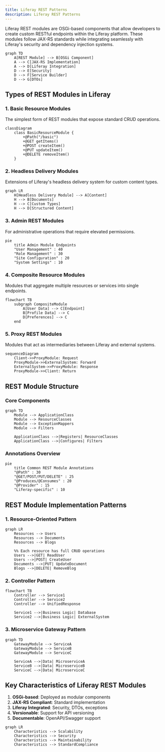 ```yaml
---
title: Liferay REST Patterns
description: Liferay REST Patterns
---
```


Liferay REST modules are OSGi-based components that allow developers to create custom RESTful endpoints within the Liferay platform. These modules follow JAX-RS standards while integrating seamlessly with Liferay's security and dependency injection systems.

```mermaid
graph TD
    A[REST Module] --> B[OSGi Component]
    A --> C[JAX-RS Implementation]
    A --> D[Liferay Integration]
    D --> E[Security]
    D --> F[Service Builder]
    D --> G[DTOs]
```

## Types of REST Modules in Liferay

### 1. Basic Resource Modules

The simplest form of REST modules that expose standard CRUD operations.

```mermaid
classDiagram
    class BasicResourceModule {
        +@Path("/basic")
        +@GET getItems()
        +@POST createItem()
        +@PUT updateItem()
        +@DELETE removeItem()
    }
```

### 2. Headless Delivery Modules

Extensions of Liferay's headless delivery system for custom content types.

```mermaid
graph LR
    H[Headless Delivery Module] --> A[Content]
    H --> B[Documents]
    H --> C[Custom Types]
    H --> D[Structured Content]
```

### 3. Admin REST Modules

For administrative operations that require elevated permissions.

```mermaid
pie
    title Admin Module Endpoints
    "User Management" : 40
    "Role Management" : 30
    "Site Configuration" : 20
    "System Settings" : 10
```

### 4. Composite Resource Modules

Modules that aggregate multiple resources or services into single endpoints.

```mermaid
flowchart TB
    subgraph CompositeModule
        A[User Data] --> C[Endpoint]
        B[Profile Data] --> C
        D[Preferences] --> C
    end
```

### 5. Proxy REST Modules

Modules that act as intermediaries between Liferay and external systems.

```mermaid
sequenceDiagram
    Client->>ProxyModule: Request
    ProxyModule->>ExternalSystem: Forward
    ExternalSystem->>ProxyModule: Response
    ProxyModule->>Client: Return
```

## REST Module Structure

### Core Components

```mermaid
graph TD
    Module --> ApplicationClass
    Module --> ResourceClasses
    Module --> ExceptionMappers
    Module --> Filters

    ApplicationClass -->|Registers| ResourceClasses
    ApplicationClass -->|Configures| Filters
```

### Annotations Overview

```mermaid
pie
    title Common REST Module Annotations
    "@Path" : 30
    "@GET/POST/PUT/DELETE" : 25
    "@Produces/@Consumes" : 20
    "@Provider" : 15
    "Liferay-specific" : 10
```

## REST Module Implementation Patterns

### 1. Resource-Oriented Pattern

```mermaid
graph LR
    Resources --> Users
    Resources --> Documents
    Resources --> Blogs

    %% Each resource has full CRUD operations
    Users -->|GET| ReadUser
    Users -->|POST| CreateUser
    Documents -->|PUT| UpdateDocument
    Blogs -->|DELETE| RemoveBlog
```

### 2. Controller Pattern

```mermaid
flowchart TB
    Controller --> Service1
    Controller --> Service2
    Controller --> UnifiedResponse

    Service1 -->|Business Logic| Database
    Service2 -->|Business Logic| ExternalSystem
```

### 3. Microservice Gateway Pattern

```mermaid
graph TD
    GatewayModule --> ServiceA
    GatewayModule --> ServiceB
    GatewayModule --> ServiceC

    ServiceA -->|Data| MicroserviceA
    ServiceB -->|Data| MicroserviceB
    ServiceC -->|Data| MicroserviceC
```

## Key Characteristics of Liferay REST Modules

1. **OSGi-based**: Deployed as modular components
2. **JAX-RS Compliant**: Standard implementation
3. **Liferay Integrated**: Security, DTOs, exceptions
4. **Versionable**: Support for API versioning
5. **Documentable**: OpenAPI/Swagger support

```mermaid
graph LR
    Characteristics --> Scalability
    Characteristics --> Security
    Characteristics --> Maintainability
    Characteristics --> StandardCompliance
```
